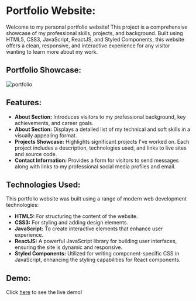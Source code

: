 # Portfolio Website:

Welcome to my personal portfolio website! This project is a comprehensive showcase of my professional skills, projects, and background. Built using HTML5, CSS3, JavaScript, ReactJS, and Styled Components, this website offers a clean, responsive, and interactive experience for any visitor wanting to learn more about my work.

## Portfolio Showcase:

<img src="https://lh3.googleusercontent.com/pw/AP1GczPj5e9AiBQvTv_FQ-facix2ESNxKZ-1uCWv2qP5tYYBIyLql3MQUMwiMyNcynV1r8q-P4bnggu2G_yvpju728XOqEYWGdLvx6iT_paxblTWlHCM0yA=w2400" alt="portfolio">

## Features:

- <strong>About Section:</strong> Introduces visitors to my professional background, key achievements, and career goals.
- <strong>About Section:</strong> Displays a detailed list of my technical and soft skills in a visually appealing format.
- <strong>Projects Showcase:</strong> Highlights significant projects I've worked on. Each project includes a description, technologies used, and links to live sites and source code.
- <strong>Contact Information:</strong> Provides a form for visitors to send messages along with links to my professional social media profiles and email.

## Technologies Used:

This portfolio website was built using a range of modern web development technologies:

- **HTML5:** For structuring the content of the website.
- **CSS3:** For styling and adding design elements.
- **JavaScript:** To create interactive elements that enhance user experience.
- **ReactJS:** A powerful JavaScript library for building user interfaces, ensuring the site is dynamic and responsive.
- **Styled Components:** Utilized for writing component-specific CSS in JavaScript, enhancing the styling capabilities for React components.

## Demo:

Click <a href="https://master--ishan-saraf-portfolio.netlify.app/">here</a> to see the live demo!
